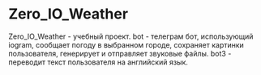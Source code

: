 # Zero_IO_Weather
Zero_IO_Weather - учебный проект. bot - телеграм бот, использующий iogram, сообщает погоду в выбранном городе, сохраняет картинки пользователя, генерирует и отправляет звуковые файлы. bot3 - переводит текст пользователя на английский язык.
